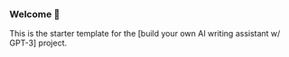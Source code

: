 
### Welcome 👋
This is the starter template for the [build your own AI writing assistant w/ GPT-3] project.


